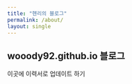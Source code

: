 ```yaml
---
title: "헨리의 블로그"
permalink: /about/
layout: single
---
```


## wooody92.github.io 블로그

이곳에 이력서로 업데이트 하기

